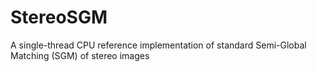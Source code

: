 # StereoSGM
A single-thread CPU reference implementation of standard Semi-Global Matching (SGM) of stereo images
